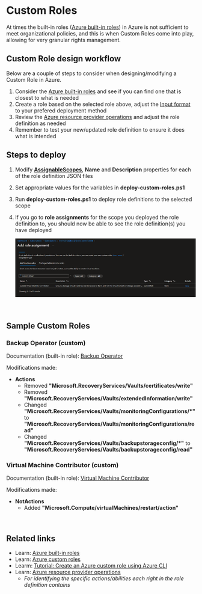 
# Custom Roles

At times the built-in roles ([Azure built-in roles](https://learn.microsoft.com/en-us/azure/role-based-access-control/built-in-roles)) in Azure is not sufficient to meet organizational policies, and this is when Custom Roles come into play, allowing for very granular rights management.

## Custom Role design workflow

Below are a couple of steps to consider when designing/modifying a Custom Role in Azure. 

1. Consider the [Azure built-in roles](https://learn.microsoft.com/en-us/azure/role-based-access-control/built-in-roles) and see if you can find one that is closest to what is needed
1. Create a role based on the selected role above, adjust the [Input format](https://learn.microsoft.com/en-us/azure/role-based-access-control/custom-roles#input-and-output-formats) to your prefered deployment method
1. Review the [Azure resource provider operations](https://learn.microsoft.com/en-us/azure/role-based-access-control/resource-provider-operations) and adjust the role definition as needed
1. Remember to test your new/updated role definition to ensure it does what is intended

## Steps to deploy

1. Modify [**AssignableScopes**](https://learn.microsoft.com/en-us/azure/role-based-access-control/role-definitions#assignablescopes), **Name** and **Description** properties for each of the role definition JSON files
1. Set appropriate values for the variables in **deploy-custom-roles.ps1**
1. Run **deploy-custom-roles.ps1** to deploy role definitions to the selected scope
1. If you go to **role assignments** for the scope you deployed the role definition to, you should now be able to see the role definition(s) you have deployed

   ![Alt text](images/image.png)

&nbsp;

## Sample Custom Roles

### Backup Operator (custom)

Documentation (built-in role): [Backup Operator](https://learn.microsoft.com/en-us/azure/role-based-access-control/built-in-roles#backup-operator)

Modifications made:

- **Actions**
  - Removed **"Microsoft.RecoveryServices/Vaults/certificates/write"**
  - Removed **"Microsoft.RecoveryServices/Vaults/extendedInformation/write"**
  - Changed **"Microsoft.RecoveryServices/Vaults/monitoringConfigurations/*"** to **"Microsoft.RecoveryServices/Vaults/monitoringConfigurations/read"**
  - Changed **"Microsoft.RecoveryServices/Vaults/backupstorageconfig/*"** to **"Microsoft.RecoveryServices/Vaults/backupstorageconfig/read"**

### Virtual Machine Contributor (custom)

Documentation (built-in role): [Virtual Machine Contributor](https://learn.microsoft.com/en-us/azure/role-based-access-control/built-in-roles#virtual-machine-contributor)

Modifications made:

- **NotActions**
  - Added **"Microsoft.Compute/virtualMachines/restart/action"**

&nbsp;

## Related links

- Learn: [Azure built-in roles](https://learn.microsoft.com/en-us/azure/role-based-access-control/built-in-roles)
- Learn: [Azure custom roles](https://learn.microsoft.com/en-us/azure/role-based-access-control/custom-roles)
- Learm: [Tutorial: Create an Azure custom role using Azure CLI](https://learn.microsoft.com/en-us/azure/role-based-access-control/tutorial-custom-role-cli)
- Learn: [Azure resource provider operations](https://learn.microsoft.com/en-us/azure/role-based-access-control/resource-provider-operations)
  - *For identifying the specific actions/abilities each right in the role definition contains*
